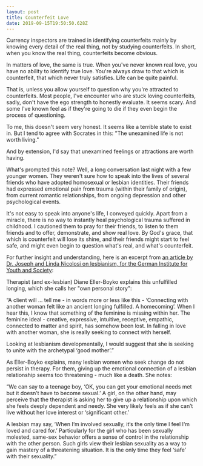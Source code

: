 ```yaml
---
layout: post
title: Counterfeit Love
date: 2019-09-15T19:50:50.628Z
---
```

Currency inspectors are trained in identifying counterfeits mainly by knowing every detail of the real thing, not by studying counterfeits. In short, when you know the real thing, counterfeits become obvious.

In matters of love, the same is true. When you've never known real love, you have no ability to identify true love. You're always draw to that which is counterfeit, that which never truly satisfies. Life can be quite painful.

That is, unless you allow yourself to question why you're attracted to counterfeits. Most people, I've encounter who are stuck loving counterfeits, sadly, don't have the ego strength to honestly evaluate. It seems scary. And some I've known feel as if they're going to die if they even begin the process of questioning.

To me, this doesn't seem very honest. It seems like a terrible state to exist in. But I tend to agree with Socrates in this: "The unexamined life is not worth living."

And by extension, I'd say that unexamined feelings or attractions are worth having.

What's prompted this note? Well, a long conversation last night with a few younger women. They weren't sure how to speak into the lives of several friends who have adopted homosexual or lesbian identities. Their friends had expressed emotional pain from trauma (within their family of origin), from current romantic relationships, from ongoing depression and other psychological events. 

It's not easy to speak into anyone's life, I conveyed quickly. Apart from a miracle, there is no way to instantly heal psychological trauma suffered in childhood. I cautioned them to pray for their friends, to listen to them friends and to offer, demonstrate, and show real love. By God's grace, that which is counterfeit will lose its shine, and their friends might start to feel safe, and might even begin to question what's real, and what's counterfeit.

For further insight and understanding, here is an excerpt from [an article by Dr. Joseph and Linda Nicolosi on lesbianism, for the German Institute for Youth and Society](https://www.dijg.de/english/tomboys-lesbians-relationship-accepting-sex-gender/): 

Therapist (and ex-Iesbian) Diane Eller-Boyko explains this unfulfilled longing, which she calls her "own personal story":

“A client will ... tell me - in words more or less Iike this - ‘Connecting with another woman felt Iike an ancient Ionging fulfilled. A homecoming’.  When I hear this, I know that something of the feminine is missing within her. The feminine ideal - creative, expressive, intuitive, receptive, empathic, connected to matter and spirit, has somehow been lost. In falling in love with another woman, she is really seeking to connect with herself.

Looking at lesbianism developmentally, I would suggest that she is seeking to unite with the archetypal ‘good mother’.”

As Eller-Boyko explains, many lesbian women who seek change do not persist in therapy. For them, giving up the emotional connection of a lesbian relationship seems too threatening - much like a death. She notes:

“We can say to a teenage boy, ‘OK, you can get your emotional needs met but it doesn’t have to become sexual.’ A girl, on the other hand, may perceive that the therapist is asking her to give up a relationship upon which she feels deeply dependent and needy. She very likely feels as if she can’t live without her love interest or ‘significant other.’

A lesbian may say, ‘When I‘m involved sexually, it‘s the only time I feel I‘m loved and cared for.’ Particularly for the girl who has been sexually molested, same-sex behavior offers a sense of control in the relationship with the other person. Such girls view their lesbian sexuality as a way to gain mastery of a threatening situation. It is the only time they feel ‘safe’ with their sexuality.”
